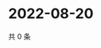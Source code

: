 # 2022-08-20

共 0 条

<!-- BEGIN WEIBO -->
<!-- 最后更新时间 Sat Aug 20 2022 14:19:47 GMT+0800 (China Standard Time) -->

<!-- END WEIBO -->
